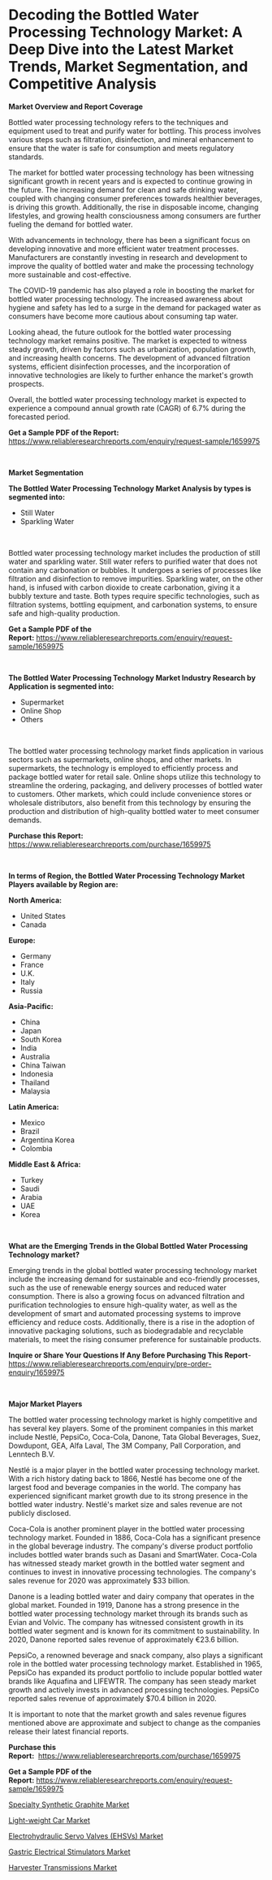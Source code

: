 <p><h1>Decoding the Bottled Water Processing Technology Market: A Deep Dive into the Latest Market Trends, Market Segmentation, and Competitive Analysis</h1></p><p><strong>Market Overview and Report Coverage</strong></p>
<p><p>Bottled water processing technology refers to the techniques and equipment used to treat and purify water for bottling. This process involves various steps such as filtration, disinfection, and mineral enhancement to ensure that the water is safe for consumption and meets regulatory standards.</p><p>The market for bottled water processing technology has been witnessing significant growth in recent years and is expected to continue growing in the future. The increasing demand for clean and safe drinking water, coupled with changing consumer preferences towards healthier beverages, is driving this growth. Additionally, the rise in disposable income, changing lifestyles, and growing health consciousness among consumers are further fueling the demand for bottled water.</p><p>With advancements in technology, there has been a significant focus on developing innovative and more efficient water treatment processes. Manufacturers are constantly investing in research and development to improve the quality of bottled water and make the processing technology more sustainable and cost-effective.</p><p>The COVID-19 pandemic has also played a role in boosting the market for bottled water processing technology. The increased awareness about hygiene and safety has led to a surge in the demand for packaged water as consumers have become more cautious about consuming tap water.</p><p>Looking ahead, the future outlook for the bottled water processing technology market remains positive. The market is expected to witness steady growth, driven by factors such as urbanization, population growth, and increasing health concerns. The development of advanced filtration systems, efficient disinfection processes, and the incorporation of innovative technologies are likely to further enhance the market's growth prospects.</p><p>Overall, the bottled water processing technology market is expected to experience a compound annual growth rate (CAGR) of 6.7% during the forecasted period.</p></p>
<p><strong>Get a Sample PDF of the Report:</strong> <a href="https://www.reliableresearchreports.com/enquiry/request-sample/1659975">https://www.reliableresearchreports.com/enquiry/request-sample/1659975</a></p>
<p>&nbsp;</p>
<p><strong>Market Segmentation</strong></p>
<p><strong>The Bottled Water Processing Technology Market Analysis by types is segmented into:</strong></p>
<p><ul><li>Still Water</li><li>Sparkling Water</li></ul></p>
<p>&nbsp;</p>
<p><p>Bottled water processing technology market includes the production of still water and sparkling water. Still water refers to purified water that does not contain any carbonation or bubbles. It undergoes a series of processes like filtration and disinfection to remove impurities. Sparkling water, on the other hand, is infused with carbon dioxide to create carbonation, giving it a bubbly texture and taste. Both types require specific technologies, such as filtration systems, bottling equipment, and carbonation systems, to ensure safe and high-quality production.</p></p>
<p><strong>Get a Sample PDF of the Report:</strong>&nbsp;<a href="https://www.reliableresearchreports.com/enquiry/request-sample/1659975">https://www.reliableresearchreports.com/enquiry/request-sample/1659975</a></p>
<p>&nbsp;</p>
<p><strong>The Bottled Water Processing Technology Market Industry Research by Application is segmented into:</strong></p>
<p><ul><li>Supermarket</li><li>Online Shop</li><li>Others</li></ul></p>
<p>&nbsp;</p>
<p><p>The bottled water processing technology market finds application in various sectors such as supermarkets, online shops, and other markets. In supermarkets, the technology is employed to efficiently process and package bottled water for retail sale. Online shops utilize this technology to streamline the ordering, packaging, and delivery processes of bottled water to customers. Other markets, which could include convenience stores or wholesale distributors, also benefit from this technology by ensuring the production and distribution of high-quality bottled water to meet consumer demands.</p></p>
<p><strong>Purchase this Report:</strong>&nbsp; <a href="https://www.reliableresearchreports.com/purchase/1659975">https://www.reliableresearchreports.com/purchase/1659975</a></p>
<p>&nbsp;</p>
<p><strong>In terms of Region, the Bottled Water Processing Technology Market Players available by Region are:</strong></p>
<p>
    <p> <strong> North America: </strong>
        <ul>
            <li>United States</li>
            <li>Canada</li>
        </ul>
        </p> 
    <p> <strong> Europe: </strong>
        <ul>
            <li>Germany</li>
            <li>France</li>
            <li>U.K.</li>
            <li>Italy</li>
            <li>Russia</li>
        </ul>
        </p> 
    <p> <strong> Asia-Pacific: </strong>
        <ul>
            <li>China</li>
            <li>Japan</li>
            <li>South Korea</li>
            <li>India</li>
            <li>Australia</li>
            <li>China Taiwan</li>
            <li>Indonesia</li>
            <li>Thailand</li>
            <li>Malaysia</li>
        </ul>
        </p> 
    <p> <strong> Latin America: </strong>
        <ul>
            <li>Mexico</li>
            <li>Brazil</li>
            <li>Argentina Korea</li>
            <li>Colombia</li>
        </ul>
        </p> 
    <p> <strong> Middle East & Africa: </strong>
        <ul>
            <li>Turkey</li>
            <li>Saudi</li>
            <li>Arabia</li>
            <li>UAE</li>
            <li>Korea</li>
        </ul>
    </p>
    </p>
<p>&nbsp;</p>
<p><strong>What are the Emerging Trends in the Global Bottled Water Processing Technology market?</strong></p>
<p><p>Emerging trends in the global bottled water processing technology market include the increasing demand for sustainable and eco-friendly processes, such as the use of renewable energy sources and reduced water consumption. There is also a growing focus on advanced filtration and purification technologies to ensure high-quality water, as well as the development of smart and automated processing systems to improve efficiency and reduce costs. Additionally, there is a rise in the adoption of innovative packaging solutions, such as biodegradable and recyclable materials, to meet the rising consumer preference for sustainable products.</p></p>
<p><strong>Inquire or Share Your Questions If Any Before Purchasing This Report</strong>- <a href="https://www.reliableresearchreports.com/enquiry/pre-order-enquiry/1659975">https://www.reliableresearchreports.com/enquiry/pre-order-enquiry/1659975</a></p>
<p>&nbsp;</p>
<p><strong>Major Market Players</strong></p>
<p><p>The bottled water processing technology market is highly competitive and has several key players. Some of the prominent companies in this market include Nestlé, PepsiCo, Coca-Cola, Danone, Tata Global Beverages, Suez, Dowdupont, GEA, Alfa Laval, The 3M Company, Pall Corporation, and Lenntech B.V.</p><p>Nestlé is a major player in the bottled water processing technology market. With a rich history dating back to 1866, Nestlé has become one of the largest food and beverage companies in the world. The company has experienced significant market growth due to its strong presence in the bottled water industry. Nestlé's market size and sales revenue are not publicly disclosed.</p><p>Coca-Cola is another prominent player in the bottled water processing technology market. Founded in 1886, Coca-Cola has a significant presence in the global beverage industry. The company's diverse product portfolio includes bottled water brands such as Dasani and SmartWater. Coca-Cola has witnessed steady market growth in the bottled water segment and continues to invest in innovative processing technologies. The company's sales revenue for 2020 was approximately $33 billion.</p><p>Danone is a leading bottled water and dairy company that operates in the global market. Founded in 1919, Danone has a strong presence in the bottled water processing technology market through its brands such as Evian and Volvic. The company has witnessed consistent growth in its bottled water segment and is known for its commitment to sustainability. In 2020, Danone reported sales revenue of approximately €23.6 billion.</p><p>PepsiCo, a renowned beverage and snack company, also plays a significant role in the bottled water processing technology market. Established in 1965, PepsiCo has expanded its product portfolio to include popular bottled water brands like Aquafina and LIFEWTR. The company has seen steady market growth and actively invests in advanced processing technologies. PepsiCo reported sales revenue of approximately $70.4 billion in 2020.</p><p>It is important to note that the market growth and sales revenue figures mentioned above are approximate and subject to change as the companies release their latest financial reports.</p></p>
<p><strong>Purchase this Report:</strong>&nbsp;&nbsp;<a href="https://www.reliableresearchreports.com/purchase/1659975">https://www.reliableresearchreports.com/purchase/1659975</a></p>
<p></p>
<p><strong>Get a Sample PDF of the Report:</strong>&nbsp;<a href="https://www.reliableresearchreports.com/enquiry/request-sample/1659975">https://www.reliableresearchreports.com/enquiry/request-sample/1659975</a></p>
<p><p><a href="https://medium.com/@enosstark1905/analyzing-specialty-synthetic-graphite-market-global-industry-perspective-and-forecast-2023-to-519bac866e68">Specialty Synthetic Graphite Market</a></p><p><a href="https://medium.com/@guyskiles1918/light-weight-car-market-trends-and-market-analysis-forecasted-for-period-2023-2030-95d886b5c14f">Light-weight Car Market</a></p><p><a href="https://medium.com/@bartlakin/electrohydraulic-servo-valves-ehsvs-market-comprehensive-assessment-by-type-application-and-c814cfda904f">Electrohydraulic Servo Valves (EHSVs) Market</a></p><p><a href="https://medium.com/@zoeyjohns1903/gastric-electrical-stimulators-market-focuses-on-market-share-size-and-projected-forecast-till-089e734cdc83">Gastric Electrical Stimulators Market</a></p><p><a href="https://medium.com/@pinkierau1998/harvester-transmissions-market-competitive-analysis-market-trends-and-forecast-to-2030-6af82ecc79f8">Harvester Transmissions Market</a></p></p>
